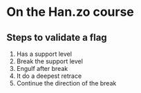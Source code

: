 # On the Han.zo course

## Steps to validate a flag

1. Has a support level
2. Break the support level
3. Engulf after break
4. It do a deepest retrace
5. Continue the direction of the break

